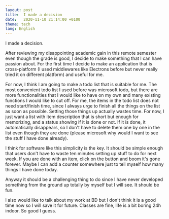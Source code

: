 ```yaml
---
layout: post
title:  I made a decision
date:   2020-11-10 21:14:00 +0100
theme: tech
lang: English
---
```


I made a decision.

After reviewing my disappointing academic gain in this remote semester even though the grade is good, I decide to make something that I can have passion about. For the first time I decide to make an application that is cross-platform (I used middlewares like Electrons before but never really tried it on different platform) and useful for me.

For now, I think I am going to make a todo list that is suitable for me. The most convenient todo list I used before was microsoft todo, but there are more functionalities that I would like to have on my own and many existing functions I would like to cut off. For me, the items in the todo list does not need start/finish time, since I always urge to finish all the things on the list as soon as possible. Setting those things up actually wastes time. For now, I just want a list with item description that is short but enough for memorizing, and a status showing if it is done or not. If it is done, it automatically disappears, so I don't have to delete them one by one in the list even though they are done (please microsoft why would I want to see the stuff I have done already).

I think for software like this simplicity is the key. It should be simple enough that users don't have to waste ten minutes setting up stuff to do for next week. If you are done with an item, click on the button and boom it's gone forever. Maybe I can add a counter somewhere just to tell myself how many things I have done today.

Anyway it should be a challenging thing to do since I have never developed something from the ground up totally by myself but I will see. It should be fun.

I also would like to talk about my work at BD but I don't think it is a good time now so I will save it for future. Classes are fine, life is a bit boring 24h indoor. So good I guess.
